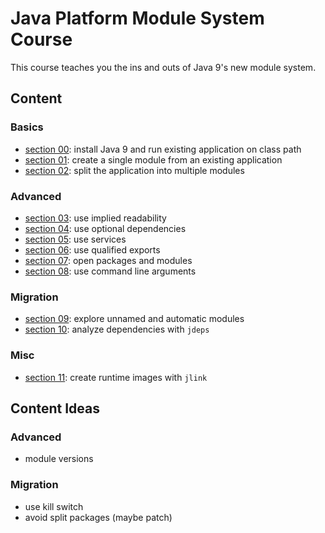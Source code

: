 # Java Platform Module System Course

This course teaches you the ins and outs of Java 9's new module system.

## Content

### Basics

* [section 00](00-class-path): install Java 9 and run existing application on class path
* [section 01](01-single-module): create a single module from an existing application
* [section 02](02-multiple-modules): split the application into multiple modules

### Advanced

* [section 03](03-implied-readability): use implied readability
* [section 04](04-optional-dependencies): use optional dependencies
* [section 05](05-services): use services
* [section 06](06-qualified-exports): use qualified exports
* [section 07](07-open-packages-modules): open packages and modules
* [section 08](08-command-line-arguments): use command line arguments

### Migration

* [section 09](09-unnamed-automatic-modules): explore unnamed and automatic modules
* [section 10](10-jdeps): analyze dependencies with `jdeps`

### Misc

* [section 11](11-jlink): create runtime images with `jlink`


## Content Ideas

### Advanced

* module versions

### Migration

* use kill switch
* avoid split packages (maybe patch)
